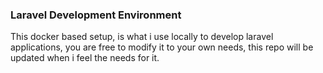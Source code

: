 ### Laravel Development Environment

This docker based setup, is what i use locally to develop laravel applications, you are free to modify it to your own needs, this repo will be updated when i feel the needs for it.

